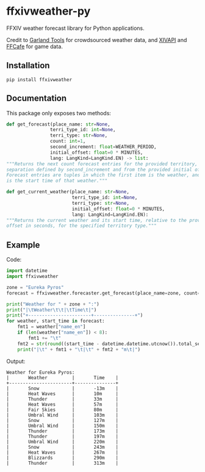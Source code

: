 # ffxivweather-py
FFXIV weather forecast library for Python applications.

Credit to [Garland Tools](https://www.garlandtools.org/) for crowdsourced weather data, and [XIVAPI](https://xivapi.com/) and [FFCafe](https://ffcafe.org/) for game data.

## Installation
`pip install ffxivweather`

## Documentation
This package only exposes two methods:
```python
def get_forecast(place_name: str=None,
                terri_type_id: int=None,
                terri_type: str=None,
                count: int=1,
                second_increment: float=WEATHER_PERIOD,
                initial_offset: float=0 * MINUTES,
                lang: LangKind=LangKind.EN) -> list:
"""Returns the next count forecast entries for the provided territory, at a
separation defined by second_increment and from the provided initial offset in seconds.
Forecast entries are tuples in which the first item is the weather, and the second item
is the start time of that weather."""
```
```python
def get_current_weather(place_name: str=None,
                        terri_type_id: int=None,
                        terri_type: str=None,
                        initial_offset: float=0 * MINUTES,
                        lang: LangKind=LangKind.EN):
"""Returns the current weather and its start time, relative to the provided
offset in seconds, for the specified territory type."""
```

## Example
Code:
```py
import datetime
import ffxivweather

zone = "Eureka Pyros"
forecast = ffxivweather.forecaster.get_forecast(place_name=zone, count=15)

print("Weather for " + zone + ":")
print("|\tWeather\t\t|\tTime\t|")
print("+-----------------------+---------------+")
for weather, start_time in forecast:
    fmt1 = weather["name_en"]
    if (len(weather["name_en"]) < 8):
        fmt1 += "\t"
    fmt2 = str(round((start_time - datetime.datetime.utcnow()).total_seconds() / 60))
    print("|\t" + fmt1 + "\t|\t" + fmt2 + "m\t|")
```

Output:
```
Weather for Eureka Pyros:
|       Weather         |       Time    |
+-----------------------+---------------+
|       Snow            |       -13m    |
|       Heat Waves      |       10m     |
|       Thunder         |       33m     |
|       Heat Waves      |       57m     |
|       Fair Skies      |       80m     |
|       Umbral Wind     |       103m    |
|       Snow            |       127m    |
|       Umbral Wind     |       150m    |
|       Thunder         |       173m    |
|       Thunder         |       197m    |
|       Umbral Wind     |       220m    |
|       Snow            |       243m    |
|       Heat Waves      |       267m    |
|       Blizzards       |       290m    |
|       Thunder         |       313m    |
```
